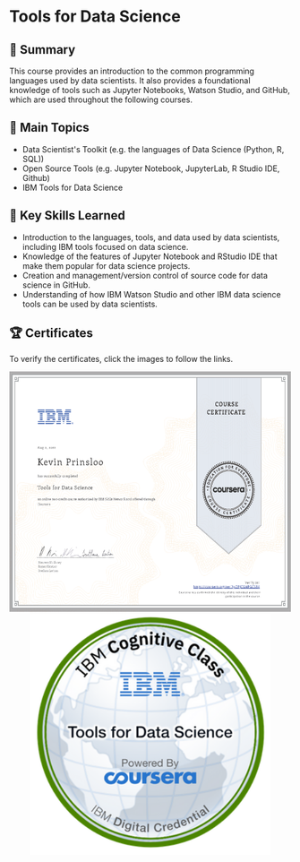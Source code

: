 # Tools for Data Science

## 📄 Summary 
This course provides an introduction to the common programming languages used by data scientists. It also provides a foundational knowledge of tools such as Jupyter Notebooks, Watson Studio, and GitHub, which are used throughout the following courses. 

## 📑 Main Topics 
- Data Scientist's Toolkit (e.g. the languages of Data Science (Python, R, SQL))
- Open Source Tools (e.g. Jupyter Notebook, JupyterLab, R Studio IDE, Github)
- IBM Tools for Data Science

## 🔑 Key Skills Learned 
- Introduction to the languages, tools, and data used by data scientists, including IBM tools focused on data science. 
- Knowledge of the features of Jupyter Notebook and RStudio IDE that make them popular for data science projects.
- Creation and management/version control of source code for data science in GitHub.
- Understanding of how IBM Watson Studio and other IBM data science tools can be used by data scientists.

## 🏆 Certificates 
To verify the certificates, click the images to follow the links.

<p align="middle">
  <a href="https://coursera.org/share/afdd9b2ecfd65c7073845abc1cf83f16"><img src="https://github.com/kevinprinsloo/IBM-Data-Science-Professional-Certification/blob/master/02.%20Tools%20for%20Data%20Science/images/Certificate.png"
" height="430"></a>
  <a href="https://www.credly.com/earner/earned/badge/20ff4bcd-e140-4f84-82ba-388955bbc128"><img src="https://github.com/kevinprinsloo/IBM-Data-Science-Professional-Certification/blob/master/02.%20Tools%20for%20Data%20Science/images/Tools_for_Data_Science_Foundational.png" height="430"></a>
</p>
